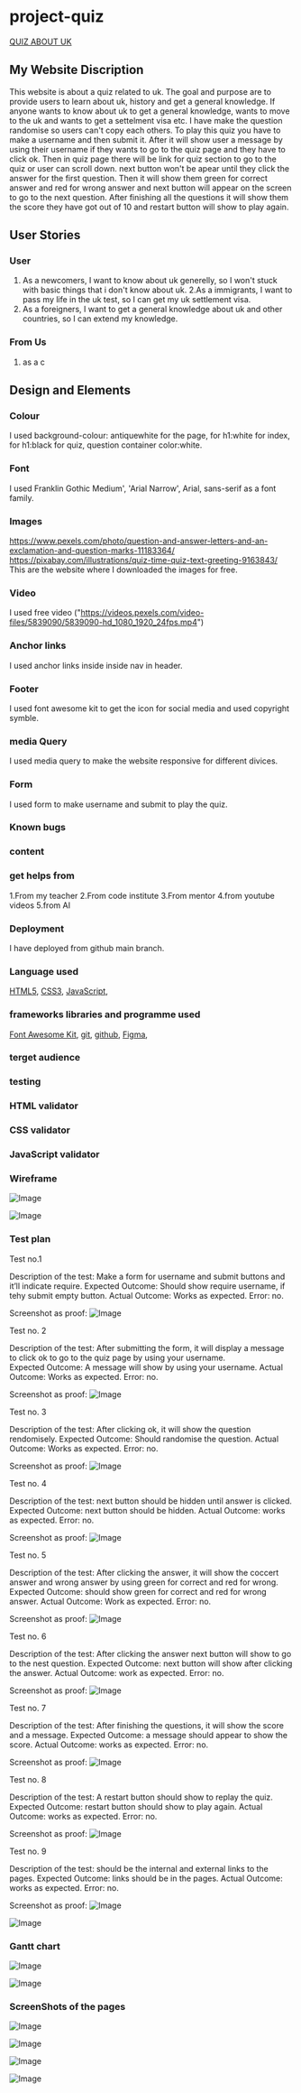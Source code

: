 # project-quiz
[QUIZ ABOUT UK](https://8000-sultanaakth-projectquiz-8kyexnqw14y.ws.codeinstitute-ide.net)

## My Website Discription
This website is about a quiz related to uk. The goal and purpose are to provide users to learn about uk, history and get a general knowledge. If anyone wants to know about uk to get a general knowledge, wants to move to the uk and wants to get a settelment visa etc. I have make the question randomise so users can't copy each others. To play this quiz you have to make a username and then submit it. After it will show user a message by using their username if they wants to go to the quiz page and they have to click ok. Then in quiz page there will be link for quiz section to go to the  quiz or user can scroll down. next button won't be apear until they click the answer for the first question. Then it will show them green for correct answer and red for wrong answer and next button will appear on the screen to go to the next question. After finishing all the questions it will show them the score they have got out of 10 and restart button will show to play again.

## User Stories
### User
1. As a newcomers, I want to know about uk generelly, so I won't stuck with basic things that i don't know about uk.
2.As a immigrants, I want to pass my life in the uk test, so I can get my uk settlement visa.
3. As a foreigners, I want to get a general knowledge about uk and other countries, so I can extend my knowledge.
### From Us
1. as a c


## Design and Elements

### Colour
I used background-colour: antiquewhite for the page, for h1:white for index, for h1:black for quiz, question container color:white.
### Font
I used Franklin Gothic Medium', 'Arial Narrow', Arial, sans-serif as a font family.
### Images
https://www.pexels.com/photo/question-and-answer-letters-and-an-exclamation-and-question-marks-11183364/
https://pixabay.com/illustrations/quiz-time-quiz-text-greeting-9163843/ 
This are the website where I downloaded the images for free.
### Video
I used free video ("https://videos.pexels.com/video-files/5839090/5839090-hd_1080_1920_24fps.mp4")
### Anchor links
I used anchor links inside inside nav in header.
### Footer
I used font awesome kit to get the icon for social media and used copyright symble.
### media Query
I used media query to make the website responsive for different divices.
### Form
I used form to make username and submit to play the quiz.
### Known bugs


### content


### get helps from
1.From my teacher
2.From code institute
3.From mentor
4.from youtube videos
5.from AI


### Deployment
I have deployed from github main branch.

### Language used
[HTML5](https://en.wikipedia.org/wiki/HTML5),
[CSS3](https://en.wikipedia.org/wiki/CSS3),
[JavaScript](https://en.wikipedia.org/wiki/JavaScript),

### frameworks libraries and programme used
[Font Awesome Kit](https://fontawesome.com/),
[git](https://git-scm.com/),
[github](https://github.com/),
[Figma](https://www.figma.com/),

### terget audience

### testing

### HTML validator

### CSS validator

### JavaScript validator


### Wireframe
![Image](https://github.com/user-attachments/assets/027e545d-d016-4cbd-8f2a-c700f4866b3c)

![Image](https://github.com/user-attachments/assets/6ea40126-6a18-4f60-82b2-4e1a26031f21)

### Test plan

Test no.1

Description of the test: Make a form for username and submit buttons and it’ll indicate require.
Expected Outcome: Should show require username, if tehy submit empty button.
Actual Outcome: Works as expected.
Error: no.

Screenshot as proof:
 ![Image](https://github.com/user-attachments/assets/809b95ff-0071-44dd-b043-d19e0c1aaee5)

Test no. 2

Description of the test: After submitting the form, it will display a message to click ok to go to the quiz page by using your username.  
Expected Outcome: A message will show by using your username. 
Actual Outcome: Works as expected.
Error: no.

Screenshot as proof:
 ![Image](https://github.com/user-attachments/assets/f07d0b76-24a2-46b7-92b7-226428aa3685)

Test no. 3

Description of the test: After clicking ok, it will show the question rendomisely. 
Expected Outcome: Should randomise the question.
Actual Outcome: Works as expected.
Error: no.

Screenshot as proof:
 ![Image](https://github.com/user-attachments/assets/0c728868-3e38-4fe3-9af3-77a857ef729d)
 
Test no. 4

Description of the test: next button should be hidden until answer is clicked.
Expected Outcome: next button should be hidden. 
Actual Outcome: works as expected. 
Error: no. 

Screenshot as proof:
 ![Image](https://github.com/user-attachments/assets/0c728868-3e38-4fe3-9af3-77a857ef729d)

 Test no. 5

Description of the test: After clicking the answer, it will show the coccert answer and wrong answer by using green for correct and red for wrong. 
Expected Outcome: should show green for correct and red for wrong answer. 
Actual Outcome: Work as expected.
Error: no. 

Screenshot as proof:
![Image](https://github.com/user-attachments/assets/0e81174d-522a-4871-ab15-56c318e8a692)

Test no. 6 

Description of the test: After clicking the answer next button will show to go to the nest question.
Expected Outcome: next button will show after clicking the answer.
Actual Outcome: work as expected.
Error: no. 

Screenshot as proof:
![Image](https://github.com/user-attachments/assets/0e81174d-522a-4871-ab15-56c318e8a692)

 Test no. 7

Description of the test: After finishing the questions, it will show the score and a message. 
Expected Outcome: a message should appear to show the score. 
Actual Outcome: works as expected. 
Error: no.

Screenshot as proof:
 ![Image](https://github.com/user-attachments/assets/27a05128-1490-4ef2-9372-96835a4f1aa9)

Test no. 8

Description of the test: A restart button should show to replay the quiz. 
Expected Outcome: restart button should show to play again.
Actual Outcome: works as expected. 
Error: no.

Screenshot as proof:
![Image](https://github.com/user-attachments/assets/27a05128-1490-4ef2-9372-96835a4f1aa9)

Test no. 9

Description of the test: should be the internal and external links to the pages. 
Expected Outcome: links should be in the pages.
Actual Outcome: works as expected. 
Error: no.

Screenshot as proof:
 ![Image](https://github.com/user-attachments/assets/a62ad005-f3df-4939-b3f9-9821e344bd30)

![Image](https://github.com/user-attachments/assets/c6b5f170-ca9f-487e-9271-ae45d76e347b)

### Gantt chart

![Image](https://github.com/user-attachments/assets/f9fa5c31-80b5-49c9-8c45-5161a7d6bbb9)

![Image](https://github.com/user-attachments/assets/d3fc0213-dab5-4dc1-9730-d10acd187d71)

### ScreenShots of the pages

![Image](https://github.com/user-attachments/assets/d54e9433-4965-4c66-9f3d-9d460f5e68c6)

![Image](https://github.com/user-attachments/assets/b4b4735c-5e98-4bb4-8be2-bb68fcabf656)

![Image](https://github.com/user-attachments/assets/c899059d-ced7-481f-b4a5-0e96983f089e)

![Image](https://github.com/user-attachments/assets/e752f1b9-525f-4a91-b835-fe6e0858788b)
